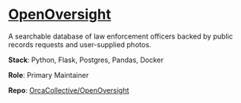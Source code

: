 # [OpenOversight](https://spd.watch)

A searchable database of law enforcement officers backed by public records requests and user-supplied photos.

**Stack**: Python, Flask, Postgres, Pandas, Docker

**Role**: Primary Maintainer

**Repo**: [OrcaCollective/OpenOversight](https://github.com/OrcaCollective/OpenOversight)
